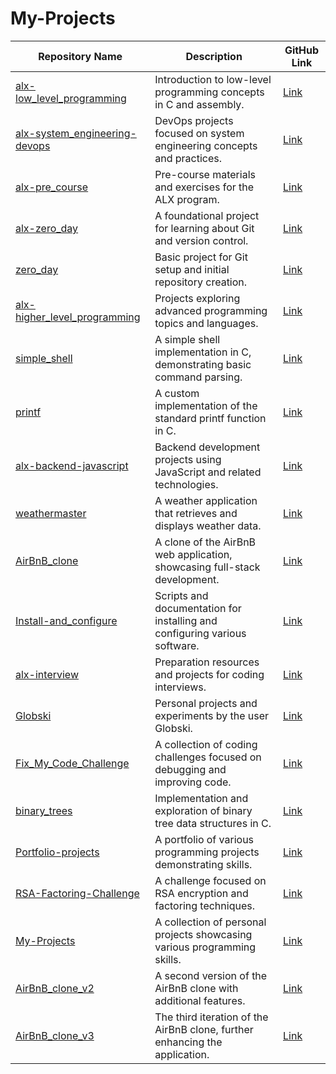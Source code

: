 # My-Projects

| Repository Name                              | Description                                                             | GitHub Link                                          |
|----------------------------------------------|-------------------------------------------------------------------------|-----------------------------------------------------|
| [alx-low_level_programming](https://github.com/Globski/alx-low_level_programming) | Introduction to low-level programming concepts in C and assembly.       | [Link](https://github.com/Globski/alx-low_level_programming) |
| [alx-system_engineering-devops](https://github.com/Globski/alx-system_engineering-devops) | DevOps projects focused on system engineering concepts and practices.   | [Link](https://github.com/Globski/alx-system_engineering-devops) |
| [alx-pre_course](https://github.com/Globski/alx-pre_course) | Pre-course materials and exercises for the ALX program.                | [Link](https://github.com/Globski/alx-pre_course) |
| [alx-zero_day](https://github.com/Globski/alx-zero_day) | A foundational project for learning about Git and version control.      | [Link](https://github.com/Globski/alx-zero_day) |
| [zero_day](https://github.com/Globski/zero_day) | Basic project for Git setup and initial repository creation.            | [Link](https://github.com/Globski/zero_day) |
| [alx-higher_level_programming](https://github.com/Globski/alx-higher_level_programming) | Projects exploring advanced programming topics and languages.           | [Link](https://github.com/Globski/alx-higher_level_programming) |
| [simple_shell](https://github.com/Globski/simple_shell) | A simple shell implementation in C, demonstrating basic command parsing. | [Link](https://github.com/Globski/simple_shell) |
| [printf](https://github.com/Globski/printf) | A custom implementation of the standard printf function in C.          | [Link](https://github.com/Globski/printf) |
| [alx-backend-javascript](https://github.com/Globski/alx-backend-javascript) | Backend development projects using JavaScript and related technologies.  | [Link](https://github.com/Globski/alx-backend-javascript) |
| [weathermaster](https://github.com/Globski/weathermaster) | A weather application that retrieves and displays weather data.        | [Link](https://github.com/Globski/weathermaster) |
| [AirBnB_clone](https://github.com/Globski/AirBnB_clone) | A clone of the AirBnB web application, showcasing full-stack development. | [Link](https://github.com/Globski/AirBnB_clone) |
| [Install-and_configure](https://github.com/Globski/Install-and_configure) | Scripts and documentation for installing and configuring various software. | [Link](https://github.com/Globski/Install-and_configure) |
| [alx-interview](https://github.com/Globski/alx-interview) | Preparation resources and projects for coding interviews.                | [Link](https://github.com/Globski/alx-interview) |
| [Globski](https://github.com/Globski) | Personal projects and experiments by the user Globski.                  | [Link](https://github.com/Globski) |
| [Fix_My_Code_Challenge](https://github.com/Globski/Fix_My_Code_Challenge) | A collection of coding challenges focused on debugging and improving code. | [Link](https://github.com/Globski/Fix_My_Code_Challenge) |
| [binary_trees](https://github.com/Globski/binary_trees) | Implementation and exploration of binary tree data structures in C.     | [Link](https://github.com/Globski/binary_trees) |
| [Portfolio-projects](https://github.com/Globski/Portfolio-projects) | A portfolio of various programming projects demonstrating skills.       | [Link](https://github.com/Globski/Portfolio-projects) |
| [RSA-Factoring-Challenge](https://github.com/Globski/RSA-Factoring-Challenge) | A challenge focused on RSA encryption and factoring techniques.          | [Link](https://github.com/Globski/RSA-Factoring-Challenge) |
| [My-Projects](https://github.com/Globski/My-Projects) | A collection of personal projects showcasing various programming skills. | [Link](https://github.com/Globski/My-Projects) |
| [AirBnB_clone_v2](https://github.com/Globski/AirBnB_clone_v2) | A second version of the AirBnB clone with additional features.          | [Link](https://github.com/Globski/AirBnB_clone_v2) |
| [AirBnB_clone_v3](https://github.com/Globski/AirBnB_clone_v3) | The third iteration of the AirBnB clone, further enhancing the application. | [Link](https://github.com/Globski/AirBnB_clone_v3) |
